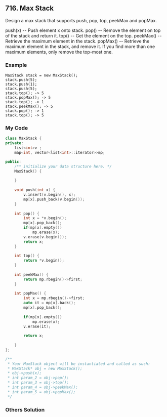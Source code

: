## 716. Max Stack

Design a max stack that supports push, pop, top, peekMax and popMax.

push(x) -- Push element x onto stack.
pop() -- Remove the element on top of the stack and return it.
top() -- Get the element on the top.
peekMax() -- Retrieve the maximum element in the stack.
popMax() -- Retrieve the maximum element in the stack, and remove it. If you find more than one maximum elements, only remove the top-most one.

### Example
```
MaxStack stack = new MaxStack();
stack.push(5); 
stack.push(1);
stack.push(5);
stack.top(); -> 5
stack.popMax(); -> 5
stack.top(); -> 1
stack.peekMax(); -> 5
stack.pop(); -> 1
stack.top(); -> 5

```

### My Code
```c++
class MaxStack {
private:
    list<int>v ;
    map<int, vector<list<int>::iterator>>mp;

public:
    /** initialize your data structure here. */
    MaxStack() {
        
    }
    
    void push(int x) {
        v.insert(v.begin(), x);
        mp[x].push_back(v.begin());
    }
    
    int pop() {
        int x = *v.begin();
        mp[x].pop_back();
        if(mp[x].empty())
            mp.erase(x);
        v.erase(v.begin());
        return x;
    }
    
    int top() {
        return *v.begin();
    }
    
    int peekMax() {
        return mp.rbegin()->first;
    }
    
    int popMax() {
        int x = mp.rbegin()->first;
        auto it = mp[x].back();
        mp[x].pop_back();
        
        if(mp[x].empty())
            mp.erase(x);
        v.erase(it);
        
        return x;
        
    }
};

/**
 * Your MaxStack object will be instantiated and called as such:
 * MaxStack* obj = new MaxStack();
 * obj->push(x);
 * int param_2 = obj->pop();
 * int param_3 = obj->top();
 * int param_4 = obj->peekMax();
 * int param_5 = obj->popMax();
 */
```

### Others Solution
```c++
```

